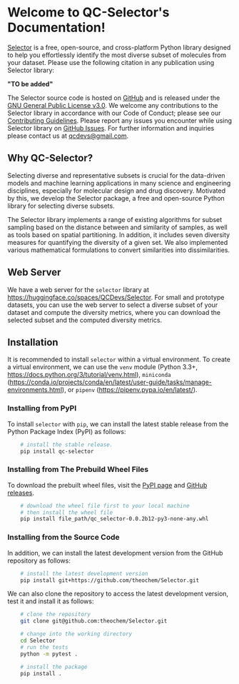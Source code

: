 <!-- #region -->
# Welcome to QC-Selector's Documentation!

[Selector](https://github.com/theochem/Selector) is a free, open-source, and cross-platform Python library designed to help you effortlessly identify the most diverse subset of molecules from your dataset. Please use the following citation in any publication using Selector library:

**"TO be added"**

The Selector source code is hosted on [GitHub](https://github.com/theochem/Selector) and is released under the [GNU General Public License v3.0](https://github.com/theochem/Selector/blob/main/LICENSE). We welcome any contributions to the Selector library in accordance with our Code of Conduct; please see our [Contributing Guidelines](https://qcdevs.org/guidelines/QCDevsCodeOfConduct/). Please report any issues you encounter while using Selector library on [GitHub Issues](https://github.com/theochem/Selector/issues). For further information and inquiries please contact us at qcdevs@gmail.com.


## Why QC-Selector?

Selecting diverse and representative subsets is crucial for the data-driven models and machine
learning applications in many science and engineering disciplines, especially for molecular design
and drug discovery. Motivated by this, we develop the Selector package, a free and open-source Python library for selecting diverse subsets.

The Selector library implements a range of existing algorithms for subset sampling based on the
distance between and similarity of samples, as well as tools based on spatial partitioning. In
addition, it includes seven diversity measures for quantifying the diversity of a given set. We also
implemented various mathematical formulations to convert similarities into dissimilarities.


## Web Server

We have a web server for the `selector` library at https://huggingface.co/spaces/QCDevs/Selector.
For small and prototype datasets, you can use the web server to select a diverse subset of your
dataset and compute the diversity metrics, where you can download the selected subset and the
computed diversity metrics.

## Installation

It is recommended to install `selector` within a virtual environment. To create a virtual
environment, we can use the `venv` module (Python 3.3+,
https://docs.python.org/3/tutorial/venv.html), `miniconda` (https://conda.io/projects/conda/en/latest/user-guide/tasks/manage-environments.html), or
`pipenv` (https://pipenv.pypa.io/en/latest/).

### Installing from PyPI

To install `selector` with `pip`, we can install the latest stable release from the Python Package Index (PyPI) as follows:

```bash
    # install the stable release.
    pip install qc-selector
```

### Installing from The Prebuild Wheel Files

To download the prebuilt wheel files, visit the [PyPI page](https://pypi.org/project/qc-selector/)
and [GitHub releases](https://github.com/theochem/Selector/tags).

```bash
    # download the wheel file first to your local machine
    # then install the wheel file
    pip install file_path/qc_selector-0.0.2b12-py3-none-any.whl
```

### Installing from the Source Code

In addition, we can install the latest development version from the GitHub repository as follows:

```bash
    # install the latest development version
    pip install git+https://github.com/theochem/Selector.git
```

We can also clone the repository to access the latest development version, test it and install it as follows:

```bash
    # clone the repository
    git clone git@github.com:theochem/Selector.git

    # change into the working directory
    cd Selector
    # run the tests
    python -m pytest .

    # install the package
    pip install .

```
